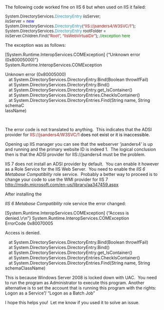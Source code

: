 The following code worked fine on IIS 6 but when used on IIS it failed:

<font size=2>

System.DirectoryServices.</font><font color=#2b91af size=2><font color=#2b91af size=2>DirectoryEntry</font></font><font size=2> iisServer;  
iisServer = </font><font color=#0000ff size=2><font color=#0000ff size=2>new</font></font><font size=2> System.DirectoryServices.</font><font color=#2b91af size=2><font color=#2b91af size=2>DirectoryEntry</font></font><font size=2>(</font><font color=#a31515 size=2><font color=#a31515 size=2>&#8220;IIS://jsanders4/W3SVC/1&#8221;</font></font><font size=2>);  
System.DirectoryServices.</font><font color=#2b91af size=2><font color=#2b91af size=2>DirectoryEntry</font></font><font size=2> rootFolder = iisServer.Children.Find(</font><font color=#a31515 size=2><font color=#a31515 size=2>&#8220;Root&#8221;</font></font><font size=2>, </font><font color=#a31515 size=2><font color=#a31515 size=2>&#8220;IIsWebVirtualDir&#8221;</font></font><font size=2>); </font><font color=#008000 size=2><font color=#008000 size=2>//exception here</font></font>

The exception was as follows:&nbsp;

[System.Runtime.InteropServices.COMException]&nbsp;{&#8220;Unknown error (0x80005000)&#8221;}&nbsp;  
System.Runtime.InteropServices.COMException

Unknown error (0x80005000)  
&nbsp;&nbsp; at System.DirectoryServices.DirectoryEntry.Bind(Boolean throwIfFail)  
&nbsp;&nbsp; at System.DirectoryServices.DirectoryEntry.Bind()  
&nbsp;&nbsp; at System.DirectoryServices.DirectoryEntry.get_IsContainer()  
&nbsp;&nbsp; at System.DirectoryServices.DirectoryEntries.CheckIsContainer()  
&nbsp;&nbsp; at System.DirectoryServices.DirectoryEntries.Find(String name, String schemaC  
lassName)&nbsp;<p mce_keep="true">&nbsp;</p> 

The error code is not translated to&nbsp;anything.&nbsp; This indicates that the ADSI provider for&nbsp;<font color=#a31515>IIS://jsanders4/W3SVC/1 </font><font color=#000000>does not exist or it is inaccessible.</font>

Opening up IIS manager you can see that the webserver &#8216;jsanders4&#8217; is up and running and the primary website ID is indeed 1.&nbsp; The logical conclusion then is that the ADSI provider for IIS://jsanders4 must be the problem.

IIS 7 does not install an ADSI provider by default.&nbsp; You can enable it however as a Role Service for the IIS Web Server.&nbsp; You need to enable the _IIS 6 Metabase Compatiblity_ role service.&nbsp; Probably a better way to proceed is to change your code to use the WMI provider for IIS 7 <a href="http://msdn.microsoft.com/en-us/library/aa347459.aspx" mce_href="http://msdn.microsoft.com/en-us/library/aa347459.aspx">http://msdn.microsoft.com/en-us/library/aa347459.aspx</a><p mce_keep="true">After&nbsp;installing the 

_IIS 6 Metabase Compatiblity_ role service&nbsp;the error changed:&nbsp;&nbsp;&nbsp;&nbsp;&nbsp;</p> <p mce_keep="true">[System.Runtime.InteropServices.COMException]&nbsp;{&#8220;Access is denied.\r\n&#8221;}&nbsp;System.Runtime.InteropServices.COMException  
ErrorCode&nbsp;0x80070005</p> <p mce_keep="true">Access is denied.</p> <p mce_keep="true">&nbsp;&nbsp; at System.DirectoryServices.DirectoryEntry.Bind(Boolean throwIfFail)  
&nbsp;&nbsp; at System.DirectoryServices.DirectoryEntry.Bind()  
&nbsp;&nbsp; at System.DirectoryServices.DirectoryEntry.get_IsContainer()  
&nbsp;&nbsp; at System.DirectoryServices.DirectoryEntries.CheckIsContainer()  
&nbsp;&nbsp; at System.DirectoryServices.DirectoryEntries.Find(String name, String schemaClassName)</p> <p mce_keep="true">This is because&nbsp;Windows Server 2008 is locked down with UAC.&nbsp; You need to run the program as&nbsp;Administrator to execute this program.&nbsp;Another alternative is to set the account that is running this program with the rights: Logon as a Service&#8221;/ &#8220;Logon as a Batch Job&#8221;</p> <p mce_keep="true">I hope this helps you!&nbsp; Let me know if you used it to solve an issue.</p>